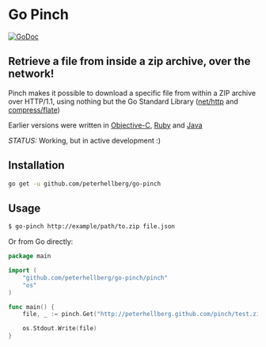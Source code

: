 # Go Pinch

[![GoDoc](https://godoc.org/github.com/peterhellberg/go-pinch/pinch?status.png)](https://godoc.org/github.com/peterhellberg/go-pinch/pinch)

## Retrieve a file from inside a zip archive, over the network!

Pinch makes it possible to download a specific file from within
a ZIP archive over HTTP/1.1, using nothing but the Go Standard
Library ([net/http](http://golang.org/pkg/net/http/) and
[compress/flate](http://golang.org/pkg/compress/flate/))

Earlier versions were written in [Objective-C](https://github.com/epatel/pinch-objc), [Ruby](https://github.com/peterhellberg/pinch) and [Java](https://github.com/carlbenson/Pinch)

*STATUS:* Working, but in active development :)

## Installation

```bash
go get -u github.com/peterhellberg/go-pinch
```

## Usage

```bash
$ go-pinch http://example/path/to.zip file.json
```

Or from Go directly:

```go
package main

import (
	"github.com/peterhellberg/go-pinch/pinch"
	"os"
)

func main() {
	file, _ := pinch.Get("http://peterhellberg.github.com/pinch/test.zip", "data.json")

	os.Stdout.Write(file)
}
```
